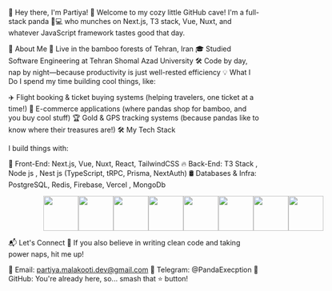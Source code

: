 🐼 Hey there, I'm Partiya! 👋
Welcome to my cozy little GitHub cave! I'm a full-stack panda 🐼💻 who munches on Next.js, T3 stack, Vue, Nuxt, and whatever JavaScript framework tastes good that day.

🌿 About Me
🏡 Live in the bamboo forests of Tehran, Iran
🎓 Studied Software Engineering at Tehran Shomal Azad University
🛠️ Code by day, nap by night—because productivity is just well-rested efficiency
💡 What I Do
I spend my time building cool things, like:

✈️ Flight booking & ticket buying systems (helping travelers, one ticket at a time!)
🛒 E-commerce applications (where pandas shop for bamboo, and you buy cool stuff)
🏆 Gold & GPS tracking systems (because pandas like to know where their treasures are!)
🛠️ My Tech Stack

I build things with:

🚀 Front-End: Next.js, Vue, Nuxt, React, TailwindCSS
🔥 Back-End: T3 Stack , Node js , Nest js  (TypeScript, tRPC, Prisma, NextAuth)
🛢 Databases & Infra: PostgreSQL, Redis, Firebase, Vercel , MongoDb 
<div style="display: flex; justify-content: space-between">
  <img
    style="width: 70px; object-fit: 'cover'; height: 7px"
    src="https://cmscritic.com/ms-content/uploads/2023/08/nextjs-product-logo.jpeg?format=auto&width=96"
  />
  <img
    style="width: 70px; object-fit: 'cover'; height: 70px"
    src="https://i.pinimg.com/736x/60/17/da/6017da3ed8f203fe979b16dae1ad2259.jpg"
  />
  <img
    style="width: 70px; object-fit: 'cover'; height: 70px"
    src="https://avatars.githubusercontent.com/u/108266839?s=280&v=4"
  />
  <img
    style="width: 70px; object-fit: 'cover'; height: 70px"
    src="https://cdnlogo.com/logos/r/85/react.svg"
  />
  <img
    style="width: 70px; object-fit: 'cover'; height: 70px"
    src="https://logowik.com/content/uploads/images/nestjs-node-js1721157583.logowik.com.webp"
  />
  <img
    style="width: 70px; object-fit: 'cover'; height: 70px"
    src="https://miro.medium.com/v2/resize:fit:22584/1*WDX58nzlaiClqTFT59v7RQ.jpeg"
  />
  <img
    style="width: 70px; object-fit: 'cover'; height: 70px"
    src="https://encrypted-tbn0.gstatic.com/images?q=tbn:ANd9GcTzXRvIZ3SJTlrAaCyUKefTX3Hzp5Lk79p1nQ&s"
  />
  <img
    style="width: 70px; object-fit: 'cover'; height: 70px"
    src="https://balticanebula.com/content/images/2023/06/plus-tailwind.jpg"
  />
  <img
    style="width: 70px; object-fit: 'cover'; height: 70px"
    src="https://upload.wikimedia.org/wikipedia/commons/thumb/f/f5/Typescript.svg/1200px-Typescript.svg.png"
  />
</div>

📬 Let's Connect
🐼 If you also believe in writing clean code and taking power naps, hit me up!

📧 Email: partiya.malakooti.dev@gmail.com
📨 Telegram: @PandaExecption
🚀 GitHub: You're already here, so... smash that ⭐ button!
